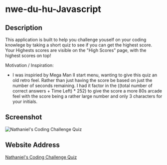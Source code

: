 # nwe-du-hu-Javascript

## Description
This application is built to help you challenge youself on your coding knowlege by taking a short quiz to see if you can get the highest score. Your Highests scores are visible on the "High Scores" page, with the highest scores on top!

Motivation / Inspiration: 
- I was inspiried by Mega Man II start menu, wanting to give this quiz an old retro feel. Rather than just having the score be based on just the number of seconds remaining. I had it factor in the ((total number of correct answers + Time Left) * 252) to give the score a more 80s arcade feel with the score being a rather large number and only 3 characters for your initials.

## Screenshot

![Nathaniel's Coding Challenge Quiz](https://technoprep.github.io/nwe-du-hw-Web-API/)

## Website Address

[Nathaniel's Coding Challenge Quiz](https://github.com/TechnoPrep/nwe-du-hw-Web-API/blob/main/screenshots/Coding_Quiz_Challenge_Screenshot.png)
